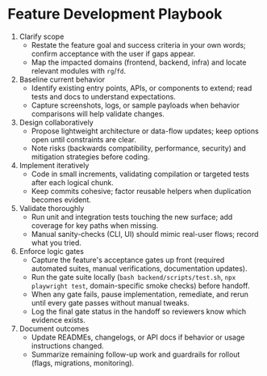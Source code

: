 # Feature Development Playbook

1. Clarify scope
   - Restate the feature goal and success criteria in your own words; confirm acceptance with the user if gaps appear.
   - Map the impacted domains (frontend, backend, infra) and locate relevant modules with `rg`/`fd`.
2. Baseline current behavior
   - Identify existing entry points, APIs, or components to extend; read tests and docs to understand expectations.
   - Capture screenshots, logs, or sample payloads when behavior comparisons will help validate changes.
3. Design collaboratively
   - Propose lightweight architecture or data-flow updates; keep options open until constraints are clear.
   - Note risks (backwards compatibility, performance, security) and mitigation strategies before coding.
4. Implement iteratively
   - Code in small increments, validating compilation or targeted tests after each logical chunk.
   - Keep commits cohesive; factor reusable helpers when duplication becomes evident.
5. Validate thoroughly
   - Run unit and integration tests touching the new surface; add coverage for key paths when missing.
   - Manual sanity-checks (CLI, UI) should mimic real-user flows; record what you tried.
6. Enforce logic gates
   - Capture the feature's acceptance gates up front (required automated suites, manual verifications, documentation updates).
   - Run the gate suite locally (`bash backend/scripts/test.sh`, `npx playwright test`, domain-specific smoke checks) before handoff.
   - When any gate fails, pause implementation, remediate, and rerun until every gate passes without manual tweaks.
   - Log the final gate status in the handoff so reviewers know which evidence exists.
7. Document outcomes
   - Update READMEs, changelogs, or API docs if behavior or usage instructions changed.
   - Summarize remaining follow-up work and guardrails for rollout (flags, migrations, monitoring).
